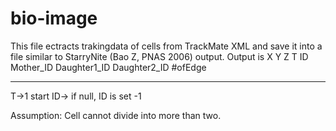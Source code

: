 # bio-image
This file ectracts trakingdata of cells from TrackMate XML and save it into a file similar to StarryNite (Bao Z, PNAS 2006) output.
Output is
X Y Z T ID Mother_ID Daughter1_ID Daughter2_ID #ofEdge
 
*******
T->1 start
ID-> if null, ID is set -1

Assumption:
Cell cannot divide into more than two.




